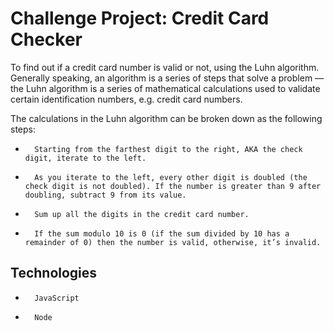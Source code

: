 # Challenge Project: Credit Card Checker

To find out if a credit card number is valid or not, using the Luhn algorithm. Generally speaking, an algorithm is a series of steps that solve a problem — the Luhn algorithm is a series of mathematical calculations used to validate certain identification numbers, e.g. credit card numbers. 

The calculations in the Luhn algorithm can be broken down as the following steps:
* 		Starting from the farthest digit to the right, AKA the check digit, iterate to the left.
* 		As you iterate to the left, every other digit is doubled (the check digit is not doubled). If the number is greater than 9 after doubling, subtract 9 from its value.
* 		Sum up all the digits in the credit card number.
* 		If the sum modulo 10 is 0 (if the sum divided by 10 has a remainder of 0) then the number is valid, otherwise, it’s invalid.



## Technologies

* 		JavaScript
* 		Node


